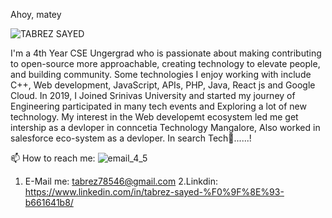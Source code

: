 Ahoy, matey

![TABREZ SAYED](https://user-images.githubusercontent.com/114156392/201528228-628ea20e-e6aa-4159-a262-f588bd5aaa4a.png)


I'm a 4th Year CSE Ungergrad who is passionate about making contributing to open-source more approachable, creating technology to elevate people, and building community. Some technologies I enjoy working with include C++, Web development, JavaScript, APIs, PHP, Java, React js and Google Cloud. In 2019, I Joined Srinivas University and started my journey of Engineering participated in many tech events and Exploring a lot of new technology. My interest in the Web developemt ecosystem led me get intership as a devloper in conncetia Technology Mangalore, Also worked in salesforce eco-system as a devloper.
In search Tech🌌......!

📫 How to reach me:
![email_4_5](https://user-images.githubusercontent.com/114156392/201528605-41826735-01dd-4f30-b510-c6e7e5280762.png)
  1. E-Mail me: tabrez78546@gmail.com
  2.Linkdin: https://www.linkedin.com/in/tabrez-sayed-%F0%9F%8E%93-b661641b8/
                                                                                                                   



